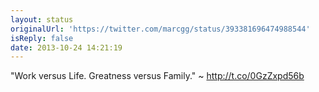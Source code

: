 ```yaml
---
layout: status
originalUrl: 'https://twitter.com/marcgg/status/393381696474988544'
isReply: false
date: 2013-10-24 14:21:19
---
```


"Work versus Life. Greatness versus Family." ~ http://t.co/0GzZxpd56b
